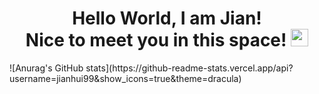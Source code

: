<h1 align="center">
  Hello World, I am Jian! <br/> Nice to meet you in this space!
  <img src="https://media.giphy.com/media/hvRJCLFzcasrR4ia7z/giphy.gif" width="28">
</h1>

<span align="center">
 ![Anurag's GitHub stats](https://github-readme-stats.vercel.app/api?username=jianhui99&show_icons=true&theme=dracula) 
 <span>

<!--
**jianhui99/jianhui99** is a ✨ _special_ ✨ repository because its `README.md` (this file) appears on your GitHub profile.

Here are some ideas to get you started:

- 🔭 I’m currently working on ...
- 🌱 I’m currently learning ...
- 👯 I’m looking to collaborate on ...
- 🤔 I’m looking for help with ...
- 💬 Ask me about ...
- 📫 How to reach me: ...
- 😄 Pronouns: ...
- ⚡ Fun fact: ...
-->
